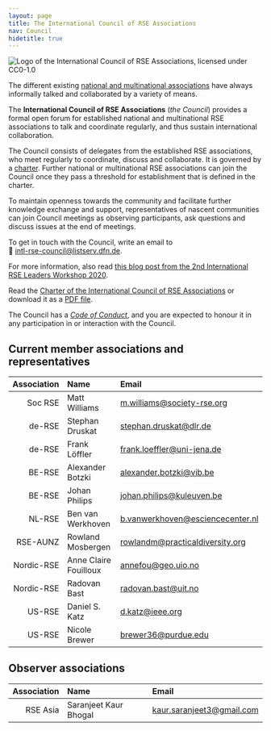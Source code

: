 ```yaml
---
layout: page
title: The International Council of RSE Associations
nav: Council
hidetitle: true
---
```


![Logo of the International Council of RSE Associations, licensed under CC0-1.0](./img/council-logo.png)

The different existing [national and multinational associations](./assoc.md) 
have always informally talked and collaborated by a variety of means.

The **International Council of RSE Associations** (*the Council*) provides a 
formal open forum for established national and multinational RSE associations 
to talk and coordinate regularly, and thus sustain international collaboration.

The Council consists of delegates from the established RSE associations, who
meet regularly to coordinate, discuss and collaborate. It is governed by a 
[charter](council/charter.html). Further national or multinational RSE 
associations can join the Council once they pass a threshold for establishment 
that is defined in the charter.

To maintain openness towards the community and facilitate further knowledge
exchange and support, representatives of nascent communities can join Council 
meetings as observing participants, ask questions and discuss issues at the 
end of meetings.

To get in touch with the Council, write an email to  
📧 [intl-rse-council@listserv.dfn.de](mailto:intl-rse-council@listserv.dfn.de).

For more information, also read 
[this blog post from the 2nd International RSE Leaders Workshop 2020](https://researchsoftware.org/2021/01/27/introducing-the-international-council-of-RSE-associations.html).

Read the [Charter of the International Council of RSE Associations](council/charter.html) or download it as a [PDF file](International-Council-of-RSE-Associations_Charter.pdf).

The Council has a [*Code of Conduct*](./council/code-of-conduct.md), and you are expected to honour it in any participation in or interaction with the Council.
  
## Current member associations and representatives

| Association | Name | Email |
| -----------: | :--------------| :--------------|
| Soc RSE | Matt Williams | m.williams@society-rse.org |
| de-RSE  | Stephan Druskat | stephan.druskat@dlr.de |
| de-RSE  | Frank Löffler | frank.loeffler@uni-jena.de |
| BE-RSE  | Alexander Botzki | alexander.botzki@vib.be |
| BE-RSE  | Johan Philips | johan.philips@kuleuven.be |
| NL-RSE  | Ben van Werkhoven | b.vanwerkhoven@esciencecenter.nl |
| RSE-AUNZ    | Rowland Mosbergen | rowlandm@practicaldiversity.org |
| Nordic-RSE  | Anne Claire Fouilloux | annefou@geo.uio.no |
| Nordic-RSE  | Radovan Bast | radovan.bast@uit.no |
| US-RSE  | Daniel S. Katz | d.katz@ieee.org |
| US-RSE  | Nicole Brewer | brewer36@purdue.edu |


## Observer associations

| Association | Name | Email |
| -----------: | :--------------| :--------------|
| RSE Asia | Saranjeet Kaur Bhogal | kaur.saranjeet3@gmail.com |
